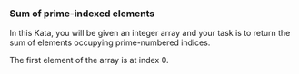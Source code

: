 ### Sum of prime-indexed elements

In this Kata, you will be given an integer array and your task is to return the sum of elements occupying prime-numbered indices.

The first element of the array is at index 0.

